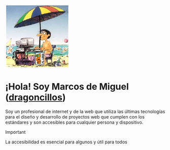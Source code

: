 
![Marcos de Miguel en la playa con su ordenador y una sombrilla](playa.jpg)
# ¡Hola! Soy Marcos de Miguel ([dragoncillos](https://www.dragoncillos.com/))

Soy un profesional de internet y de la web que utiliza las últimas tecnologías para el diseño y desarrollo de proyectos web que cumplen con los estándares y son accesibles para cualquier persona y dispositivo.

>[!IMPORTANT]
> La accesibilidad es esencial para algunos y útil para todos
